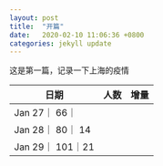 ```yaml
---
layout: post
title:  "开篇"
date:   2020-02-10 11:06:36 +0800
categories: jekyll update
---
```

这是第一篇，记录一下上海的疫情


|日期|人数|增量|
|-------|--------|---------|
|Jan 27｜	66｜	|
|Jan 28｜	80｜	14|
|Jan 29｜	101｜21|
